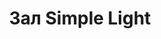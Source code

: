 ---
title: "Зал Simple Light"
name: "simple_light"
endpoint: "/api/halls/simple_ligh"
pageclass: "nner page-halls-zal-simple-light loading"
---